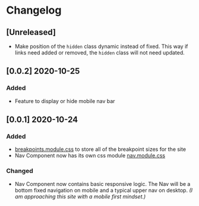 # Changelog

## [Unreleased]

- Make position of the `hidden` class dynamic instead of fixed. This way if links need added or removed, the `hidden` class will not need updated.

## [0.0.2] 2020-10-25

### Added

- Feature to display or hide mobile nav bar

## [0.0.1] 2020-10-24

### Added

- [breakpoints.module.css](src/assets/breakpoints.module.css) to store all of the breakpoint sizes for the site
- Nav Component now has its own css module [nav.module.css](src/components/nav.module.css)

### Changed

- Nav Component now contains basic responsive logic. The Nav will be a bottom fixed navigation on mobile and a typical upper nav on desktop. _(I am approaching this site with a mobile first mindset.)_
